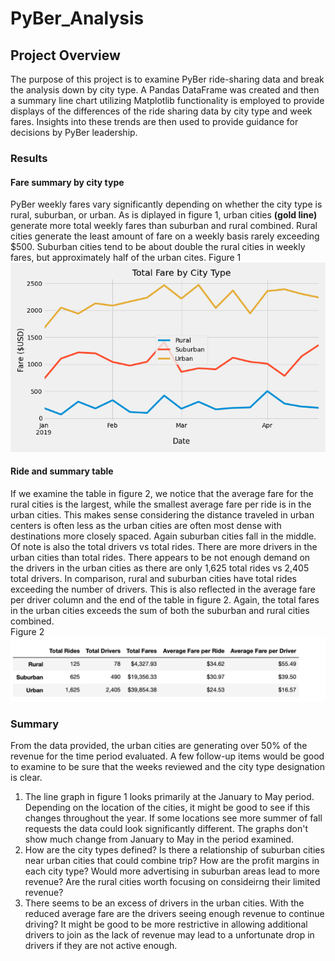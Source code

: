# PyBer_Analysis

## Project Overview
The purpose of this project is to examine PyBer ride-sharing data and break the analysis down by city type.  A Pandas DataFrame was created and then a summary line chart utilizing Matplotlib functionality is employed to provide displays of the differences of the ride sharing data by city type and week fares.  Insights into these trends are then used to provide guidance for decisions by PyBer leadership.

### Results

#### Fare summary by city type
PyBer weekly fares vary significantly depending on whether the city type is rural, suburban, or urban.  As is diplayed in figure 1, urban cities **(gold line)** generate more total weekly fares than suburban and rural combined.  Rural cities generate the least amount of fare on a weekly basis rarely exceeding $500.  Suburban cities tend to be about double the rural cities in weekly fares, but approximately half of the urban cites.
Figure 1 ![PyBer Fare Summary](analysis/PyBer_fare_summary.png)
#### Ride and summary table
If we examine the table in figure 2, we notice that the average fare for the rural cities is the largest, while the smallest average fare per ride is in the urban cities.  This makes sense considering the distance traveled in urban centers is often less as the urban cities are often most dense with destinations more closely spaced.  Again suburban cities fall in the middle.  Of note is also the total drivers vs total rides.  There are more drivers in the urban cities than total rides.  There appears to be not enough demand on the drivers in the urban cities as there are only 1,625 total rides vs 2,405 total drivers.  In comparison, rural and suburban cities have total rides exceeding the number of drivers.  This is also reflected in the average fare per driver column and the end of the table in figure 2. Again, the total fares in the urban cities exceeds the sum of both the suburban and rural cities combined.  
Figure 2 ![PyBer Summary Data Table](analysis/PyBer_summary_table.png)
### Summary
From the data provided, the urban cities are generating over 50% of the revenue for the time period evaluated.  A few follow-up items would be good to examine to be sure that the weeks reviewed and the city type designation is clear.
1. The line graph in figure 1 looks primarily at the January to May period.  Depending on the location of the cities, it might be good to see if this changes throughout the year.  If some locations see more summer of fall requests the data could look significantly different.  The graphs don't show much change from January to May in the period examined.
2. How are the city types defined?  Is there a relationship of suburban cities near urban cities that could combine trip?  How are the profit margins in each city type?  Would more advertising in suburban areas lead to more revenue?  Are the rural cities worth focusing on consideirng their limited revenue?
3.  There seems to be an excess of drivers in the urban cities.  With the reduced average fare are the drivers seeing enough revenue to continue driving?  It might be good to be more restrictive in allowing additional drivers to join as the lack of revenue may lead to a unfortunate drop in drivers if they are not active enough.

